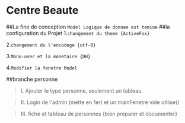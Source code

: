 Centre Beaute
==============

##La fine de conception
`Model Logique de donnee est temine`
##la configuration du Projet
1.`changement du theme {ActiveFox}`

2.`changement du l'encodege {utf-8}`

3.`Mono-user et la monetaire {DH}`

4.`Modifier la fenetre Model`

##branche personne

>I. Ajouter le type personne, seulement un tableau.

>II. Login de l'admin (mette en 1er) et un mainFenetre vide utilise()

>III. fiche et tableau de personnes {bien preparer et documenter}